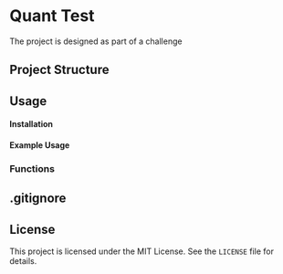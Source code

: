 # Quant Test

The project is designed as part of a challenge 

## Project Structure

## Usage

#### Installation

#### Example Usage

### Functions

## .gitignore

## License

This project is licensed under the MIT License. See the `LICENSE` file for details.
